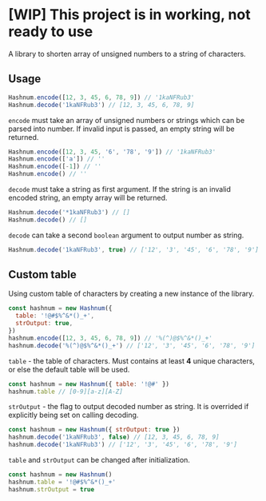 # [WIP] This project is in working, not ready to use
A library to shorten array of unsigned numbers to a string of characters.


## Usage

```javascript
Hashnum.encode([12, 3, 45, 6, 78, 9]) // '1kaNFRub3'
Hashnum.decode('1kaNFRub3') // [12, 3, 45, 6, 78, 9]
```

`encode` must take an array of unsigned numbers or strings which can be parsed into number.
If invalid input is passed, an empty string will be returned.

```javascript
Hashnum.encode([12, 3, 45, '6', '78', '9']) // '1kaNFRub3'
Hashnum.encode(['a']) // ''
Hashnum.encode([-1]) // ''
Hashnum.encode() // ''
```

`decode` must take a string as first argument. If the string is an invalid encoded string,
an empty array will be returned.

```javascript
Hashnum.decode('*1kaNFRub3') // []
Hashnum.decode() // []
```

`decode` can take a second `boolean` argument to output number as string.

```javascript
Hashnum.decode('1kaNFRub3', true) // ['12', '3', '45', '6', '78', '9']
```

## Custom table

Using custom table of characters by creating a new instance of the library.

```javascript
const hashnum = new Hashnum({
  table: '!@#$%^&*()_+',
  strOutput: true,
})
hashnum.encode([12, 3, 45, 6, 78, 9]) // '%(^)@$%^&*()_+'
hashnum.decode('%(^)@$%^&*()_+') // ['12', '3', '45', '6', '78', '9']
```

`table` - the table of characters. Must contains at least **4** unique characters, or else
the default table will be used.

```javascript
const hashnum = new Hashnum({ table: '!@#' })
hashnum.table // [0-9][a-z][A-Z]
```

`strOutput` - the flag to output decoded number as string. It is overrided
if explicitly being set on calling decoding.

```javascript
const hashnum = new Hashnum({ strOutput: true })
hashnum.decode('1kaNFRub3', false) // [12, 3, 45, 6, 78, 9]
hashnum.decode('1kaNFRub3') // ['12', '3', '45', '6', '78', '9']
```

`table` and `strOutput` can be changed after initialization.

```javascript
const hashnum = new Hashnum()
hashnum.table = '!@#$%^&*()_+'
hashnum.strOutput = true
```
